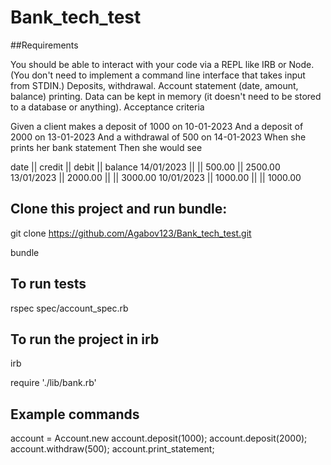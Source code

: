 # Bank_tech_test

##Requirements

You should be able to interact with your code via a REPL like IRB or Node. (You don't need to implement a command line interface that takes input from STDIN.)
Deposits, withdrawal.
Account statement (date, amount, balance) printing.
Data can be kept in memory (it doesn't need to be stored to a database or anything).
Acceptance criteria

Given a client makes a deposit of 1000 on 10-01-2023
And a deposit of 2000 on 13-01-2023
And a withdrawal of 500 on 14-01-2023
When she prints her bank statement
Then she would see

date || credit || debit || balance
14/01/2023 || || 500.00 || 2500.00
13/01/2023 || 2000.00 || || 3000.00
10/01/2023 || 1000.00 || || 1000.00
## Clone this project and run bundle:
git clone https://github.com/Agabov123/Bank_tech_test.git

bundle 

## To run tests

rspec spec/account_spec.rb

## To run the project in irb

irb

require './lib/bank.rb'

## Example commands

account = Account.new
account.deposit(1000);
account.deposit(2000);
account.withdraw(500);
account.print_statement;
